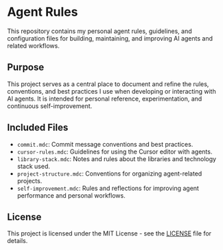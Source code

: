 # Agent Rules

This repository contains my personal agent rules, guidelines, and configuration files for building, maintaining, and improving AI agents and related workflows.

## Purpose
This project serves as a central place to document and refine the rules, conventions, and best practices I use when developing or interacting with AI agents. It is intended for personal reference, experimentation, and continuous self-improvement.

## Included Files
- `commit.mdc`: Commit message conventions and best practices.
- `cursor-rules.mdc`: Guidelines for using the Cursor editor with agents.
- `library-stack.mdc`: Notes and rules about the libraries and technology stack used.
- `project-structure.mdc`: Conventions for organizing agent-related projects.
- `self-improvement.mdc`: Rules and reflections for improving agent performance and personal workflows.

## License
This project is licensed under the MIT License - see the [LICENSE](LICENSE) file for details.